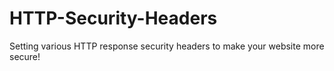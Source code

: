# HTTP-Security-Headers
Setting various HTTP response security headers to make your website more secure!
